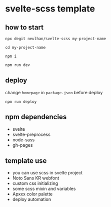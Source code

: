# svelte-scss template

## how to start

```
npx degit neulhan/svelte-scss my-project-name

cd my-project-name

npm i

npm run dev
```

## deploy

change `homepage` in `package.json` before deploy

```
npm run deploy
```

## npm dependencies

- svelte
- svelte-preprocess
- node-sass
- gh-pages

## template use

- you can use scss in svelte project
- Noto Sans KR webfont
- custom css initializing
- some scss mixin and variables
- Apxxx color palette
- deploy automation

